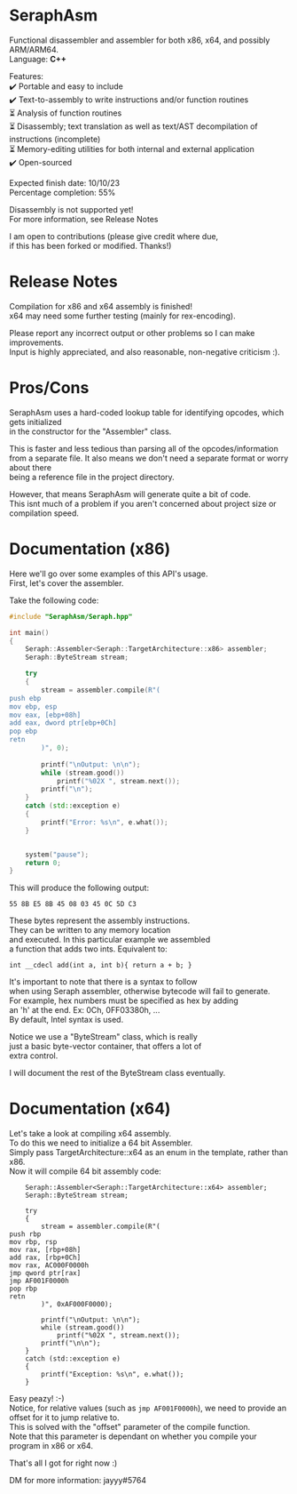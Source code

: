 # SeraphAsm

Functional disassembler and assembler for both x86, x64, and possibly ARM/ARM64.<br>
Language: <b>C++</b><br>

Features:<br>
✔️ Portable and easy to include<br>
✔️ Text-to-assembly to write instructions and/or function routines<br>
⏳ Analysis of function routines<br>
⏳ Disassembly; text translation as well as text/AST decompilation of instructions (incomplete)<br>
⏳ Memory-editing utilities for both internal and external application<br>
✔️ Open-sourced<br>

Expected finish date: 10/10/23<br>
Percentage completion: 55%<br>

Disassembly is not supported yet!<br>
For more information, see Release Notes<br>

I am open to contributions (please give credit where due,<br>
if this has been forked or modified. Thanks!)<br>

# Release Notes

Compilation for x86 and x64 assembly is finished!<br>
x64 may need some further testing (mainly for rex-encoding).<br>

Please report any incorrect output or other problems so I can make improvements.<br>
Input is highly appreciated, and also reasonable, non-negative criticism :).<br>

# Pros/Cons

SeraphAsm uses a hard-coded lookup table for identifying opcodes, which gets initialized<br>
in the constructor for the "Assembler" class.<br>

This is faster and less tedious than parsing all of the opcodes/information<br>
from a separate file. It also means we don't need a separate format or worry about there<br>
being a reference file in the project directory.<br>

However, that means SeraphAsm will generate quite a bit of code.<br>
This isnt much of a problem if you aren't concerned about project size or compilation speed.<br>

# Documentation (x86)

Here we'll go over some examples of this API's usage.<br>
First, let's cover the assembler.<br>

Take the following code:<br>

```cpp
#include "SeraphAsm/Seraph.hpp"

int main()
{
	Seraph::Assembler<Seraph::TargetArchitecture::x86> assembler;
	Seraph::ByteStream stream;

	try
	{
		stream = assembler.compile(R"(
push ebp
mov ebp, esp
mov eax, [ebp+08h]
add eax, dword ptr[ebp+0Ch]
pop ebp
retn
		)", 0);
	
		printf("\nOutput: \n\n");
		while (stream.good())
			printf("%02X ", stream.next());
		printf("\n");
	}
	catch (std::exception e)
	{
		printf("Error: %s\n", e.what());
	}


	system("pause");
	return 0;
}
```

This will produce the following output:<br>
```
55 8B E5 8B 45 08 03 45 0C 5D C3
```

These bytes represent the assembly instructions. <br>
They can be written to any memory location<br>
and executed. In this particular example we assembled<br>
a function that adds two ints. Equivalent to:<br>
```
int __cdecl add(int a, int b){ return a + b; }
```

It's important to note that there is a syntax to follow<br>
when using Seraph assembler, otherwise bytecode will fail to generate.<br>
For example, hex numbers must be specified as hex by adding <br>
an 'h' at the end. Ex: 0Ch, 0FF03380h, ...<br>
By default, Intel syntax is used.<br>

Notice we use a "ByteStream" class, which is really<br>
just a basic byte-vector container, that offers a lot of<br>
extra control.<br>

I will document the rest of the ByteStream class eventually.<br>


# Documentation (x64)

Let's take a look at compiling x64 assembly.<br>
To do this we need to initialize a 64 bit Assembler.<br>
Simply pass TargetArchitecture::x64 as an enum in the template, rather than x86.<br>
Now it will compile 64 bit assembly code:<br>

```
	Seraph::Assembler<Seraph::TargetArchitecture::x64> assembler;
	Seraph::ByteStream stream;

	try
	{
		stream = assembler.compile(R"(
push rbp
mov rbp, rsp
mov rax, [rbp+08h]
add rax, [rbp+0Ch]
mov rax, AC000F0000h
jmp qword ptr[rax]
jmp AF001F0000h
pop rbp
retn
		)", 0xAF000F0000);

		printf("\nOutput: \n\n");
		while (stream.good())
			printf("%02X ", stream.next());
		printf("\n\n");
	}
	catch (std::exception e)
	{
		printf("Exception: %s\n", e.what());
	}
```

Easy peazy! :-)<br>
Notice, for relative values (such as `jmp AF001F0000h`), we need to provide an offset for it to jump relative to.<br>
This is solved with the "offset" parameter of the compile function.<br>
Note that this parameter is dependant on whether you compile your program in x86 or x64.<br>

That's all I got for right now :)<br>



DM for more information: jayyy#5764<br>

